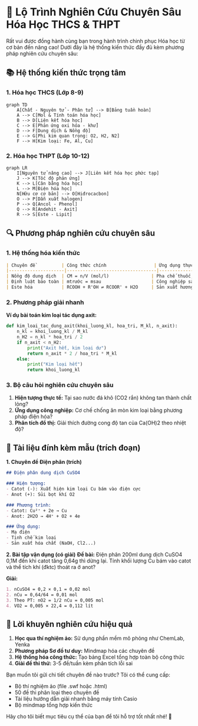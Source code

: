 # 🌟 Lộ Trình Nghiên Cứu Chuyên Sâu Hóa Học THCS & THPT

Rất vui được đồng hành cùng bạn trong hành trình chinh phục Hóa học từ cơ bản đến nâng cao! Dưới đây là hệ thống kiến thức đầy đủ kèm phương pháp nghiên cứu chuyên sâu:

## 📚 Hệ thống kiến thức trọng tâm

### 1. Hóa học THCS (Lớp 8-9)
```mermaid
graph TD
    A[Chất - Nguyên tử - Phân tử] --> B[Bảng tuần hoàn]
    A --> C[Mol & Tính toán hóa học]
    B --> D[Liên kết hóa học]
    C --> E[Phản ứng oxi hóa - khử]
    D --> F[Dung dịch & Nồng độ]
    E --> G[Phi kim quan trọng: O2, H2, N2]
    F --> H[Kim loại: Fe, Al, Cu]
```

### 2. Hóa học THPT (Lớp 10-12)
```mermaid
graph LR
    I[Nguyên tử nâng cao] --> J[Liên kết hóa học phức tạp]
    J --> K[Tốc độ phản ứng]
    K --> L[Cân bằng hóa học]
    L --> M[Điện hóa học]
    N[Hữu cơ cơ bản] --> O[Hiđrocacbon]
    O --> P[Dẫn xuất halogen]
    P --> Q[Ancol - Phenol]
    Q --> R[Andehit - Axit]
    R --> S[Este - Lipit]
```

## 🔍 Phương pháp nghiên cứu chuyên sâu

### 1. Hệ thống hóa kiến thức
```markdown
| Chuyên đề          | Công thức chính                  | Ứng dụng thực tế          |
|---------------------|----------------------------------|---------------------------|
| Nồng độ dung dịch  | CM = n/V (mol/l)                | Pha chế thuốc, hóa chất   |
| Định luật bảo toàn | mtrước = msau                   | Công nghiệp sản xuất      |
| Este hóa           | RCOOH + R'OH ⇌ RCOOR' + H2O     | Sản xuất hương liệu       |
```

### 2. Phương pháp giải nhanh
**Ví dụ bài toán kim loại tác dụng axit:**
```python
def kim_loai_tac_dung_axit(khoi_luong_kl, hoa_tri, M_kl, n_axit):
    n_kl = khoi_luong_kl / M_kl
    n_H2 = n_kl * hoa_tri / 2
    if n_axit < n_H2:
        print("Axit hết, kim loại dư")
        return n_axit * 2 / hoa_tri * M_kl
    else:
        print("Kim loại hết")
        return khoi_luong_kl
```

### 3. Bộ câu hỏi nghiên cứu chuyên sâu
1. **Hiện tượng thực tế:** Tại sao nước đá khô (CO2 rắn) không tan thành chất lỏng?
2. **Ứng dụng công nghiệp:** Cơ chế chống ăn mòn kim loại bằng phương pháp điện hóa?
3. **Phân tích đồ thị:** Giải thích đường cong độ tan của Ca(OH)2 theo nhiệt độ?

## 📂 Tài liệu đính kèm mẫu (trích đoạn)

**1. Chuyên đề Điện phân (trích)**
```markdown
## Điện phân dung dịch CuSO4

### Hiện tượng:
- Catot (-): Xuất hiện kim loại Cu bám vào điện cực
- Anot (+): Sủi bọt khí O2

### Phương trình:
- Catot: Cu²⁺ + 2e → Cu
- Anot: 2H2O → 4H⁺ + O2 + 4e

### Ứng dụng:
- Mạ điện
- Tinh chế kim loại
- Sản xuất hóa chất (NaOH, Cl2...)
```

**2. Bài tập vận dụng (có giải)**
**Đề bài:** Điện phân 200ml dung dịch CuSO4 0,1M đến khi catot tăng 0,64g thì dừng lại. Tính khối lượng Cu bám vào catot và thể tích khí (đktc) thoát ra ở anot?

**Giải:**
```markdown
1. nCuSO4 = 0,2 × 0,1 = 0,02 mol
2. nCu = 0,64/64 = 0,01 mol
3. Theo PT: nO2 = 1/2 nCu = 0,005 mol
4. VO2 = 0,005 × 22,4 = 0,112 lít
```

## 📌 Lời khuyên nghiên cứu hiệu quả

1. **Học qua thí nghiệm ảo:** Sử dụng phần mềm mô phỏng như ChemLab, Yenka
2. **Phương pháp Sơ đồ tư duy:** Mindmap hóa các chuyên đề
3. **Hệ thống hóa công thức:** Tạo bảng Excel tổng hợp toàn bộ công thức
4. **Giải đề thi thử:** 3-5 đề/tuần kèm phân tích lỗi sai

Bạn muốn tôi gửi chi tiết chuyên đề nào trước? Tôi có thể cung cấp:
- Bộ thí nghiệm ảo (file .swf hoặc .html)
- 50 đề thi phân loại theo chuyên đề
- Tài liệu hướng dẫn giải nhanh bằng máy tính Casio
- Bộ mindmap tổng hợp kiến thức

Hãy cho tôi biết mục tiêu cụ thể của bạn để tôi hỗ trợ tốt nhất nhé! 💪
